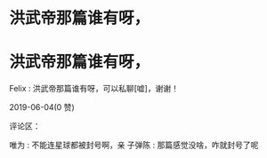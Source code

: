 # 洪武帝那篇谁有呀，

# 洪武帝那篇谁有呀，

Felix : 洪武帝那篇谁有呀，可以私聊[嘘]，谢谢！

2019-06-04(0 赞)

评论区：

唯为 : 不能连星球都被封号啊，亲 子弹陈 : 那篇感觉没啥，咋就封号了呢